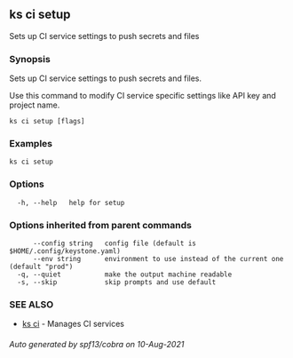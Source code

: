 ## ks ci setup

Sets up CI service settings to push secrets and files

### Synopsis

Sets up CI service settings to push secrets and files.

Use this command to modify CI service specific settings
like API key and project name.

```
ks ci setup [flags]
```

### Examples

```
ks ci setup
```

### Options

```
  -h, --help   help for setup
```

### Options inherited from parent commands

```
      --config string   config file (default is $HOME/.config/keystone.yaml)
      --env string      environment to use instead of the current one (default "prod")
  -q, --quiet           make the output machine readable
  -s, --skip            skip prompts and use default
```

### SEE ALSO

* [ks ci](ks_ci.md)	 - Manages CI services

###### Auto generated by spf13/cobra on 10-Aug-2021
